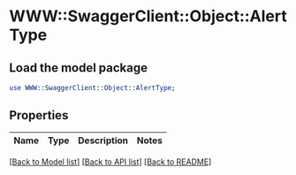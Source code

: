 # WWW::SwaggerClient::Object::AlertType

## Load the model package
```perl
use WWW::SwaggerClient::Object::AlertType;
```

## Properties
Name | Type | Description | Notes
------------ | ------------- | ------------- | -------------

[[Back to Model list]](../README.md#documentation-for-models) [[Back to API list]](../README.md#documentation-for-api-endpoints) [[Back to README]](../README.md)


